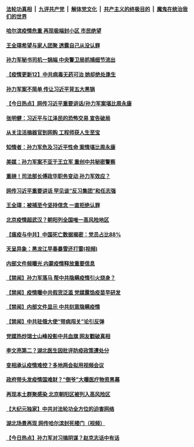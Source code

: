 ####  [法轮功真相](../../../../basic/blob/master/README.md?t=04220031) &nbsp;|&nbsp; [九评共产党](../../../../9ping.md/blob/master/README.md?t=04220031) &nbsp;|&nbsp; [解体党文化](../../../../jtdwh.md/blob/master/README.md?t=04220031)  &nbsp;|&nbsp; [共产主义的终极目的](../../../../gczydzjmd.md/blob/master/README.md?t=04220031) &nbsp;|&nbsp; [魔鬼在统治我们的世界](../../../../mgztzwmdsj.md/blob/master/README.md?t=04220031) 

#### [哈尔滨疫情危重 再现极端封小区 市民绝望](../pages/prog204/a102828091.md?t=04220031) 

#### [王全璋希望与家人团聚 透露自己从没认罪](../pages/prog204/a102828094.md?t=04220031) 

#### [孙力军秘书司机一锅端 中央警卫局抓捕细节流出](../pages/prog204/a102828085.md?t=04220031) 

#### [【疫情更新12】中共病毒无药可治 她却绝处逢生](../pages/prog204/a102826938.md?t=04220031) 

#### [孙力军案不简单 传让习近平背五大黑锅](../pages/prog204/a102828028.md?t=04220031) 

#### [【今日热点】网传习近平重要讲话/孙力军案堪比周永康](../pages/prog204/a102828000.md?t=04220031) 

#### [张明健：习近平与江泽民的恐怖交易 宣告破局](../pages/prog204/a102828015.md?t=04220031) 

#### [从关注活摘器官到网购 工程师获人生至宝](../pages/prog204/a102827937.md?t=04220031) 

#### [知情者：孙力军危及习近平性命 案情堪比周永康](../pages/prog204/a102827949.md?t=04220031) 

#### [美媒：孙力军案不亚于王立军 重创中共秘密警察](../pages/prog204/a102827852.md?t=04220031) 

#### [重磅！司法部长傅政华职务变动 孙力军效应？](../pages/prog204/a102827857.md?t=04220031) 

#### [网传习近平重要讲话 罕见谈“反习集团”和任志强](../pages/prog204/a102827820.md?t=04220031) 

#### [王全璋：被捕至今坚持信念 一直拒绝认罪](../pages/prog204/a102827826.md?t=04220031) 

#### [北京疫情超武汉？朝阳列全国唯一高风险地区](../pages/prog204/a102827804.md?t=04220031) 

#### [【瘟疫与中共】中国死亡数据揭密：党员占比88%](../pages/prog204/a102816683.md?t=04220031) 

#### [天呈异象：黑龙江早春暴雪还打雷(视频)](../pages/prog204/a102827789.md?t=04220031) 


#### [内部文件频曝光 内蒙疫情释放重要信息](../pages/prog204/a102827758.md?t=04220031) 

#### [【禁闻】孙力军落马 帮中共隐瞒疫情引火烧身？](../pages/prog204/a102827727.md?t=04220031) 

#### [【禁闻】疫情曝中共假货泛滥 党媒露馅疫苗早研发](../pages/prog204/a102827677.md?t=04220031) 

#### [【禁闻】内部文件显示 中共刻意隐瞒疫情](../pages/prog204/a102827641.md?t=04220031) 

#### [【禁闻】中共驻俄大使“带病闯关”论引反弹](../pages/prog204/a102827630.md?t=04220031) 

#### [党媒热炒瑞士山峰投影中共血旗 网友戳破真相](../pages/prog204/a102827585.md?t=04220031) 

#### [李文亮第二？湖北医生因批评防疫政策遭处分](../pages/prog204/a102827534.md?t=04220031) 

#### [变相承认疫情难控？多地两会拟用视频会议](../pages/prog204/a102827552.md?t=04220031) 

#### [政府带头发疫情国难财？“倒爷”大曝医疗物资黑幕](../pages/prog204/a102827518.md?t=04220031) 

#### [再现本土群聚感染 北京朝阳区被列入高风险区](../pages/prog204/a102827401.md?t=04220031) 

#### [【大纪元独家】中共对法轮功全方位的迫害网络](../pages/prog204/a102827409.md?t=04220031) 

#### [湖北场景再现 网传哈尔滨封死楼门（视频）](../pages/prog204/a102827388.md?t=04220031) 

#### [【今日热点】孙力军对习搞阴谋？赵克志话中有话](../pages/prog204/a102827258.md?t=04220031) 

